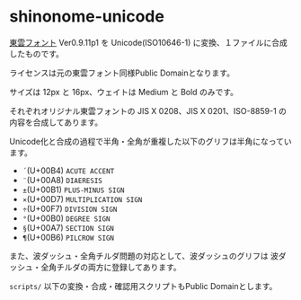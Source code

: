 # shinonome-unicode

[東雲フォント](http://openlab.ring.gr.jp/efont/shinonome/) Ver0.9.11p1 を
Unicode(ISO10646-1) に変換、１ファイルに合成したものです。

ライセンスは元の東雲フォント同様Public Domainとなります。

サイズは 12px と 16px、ウェイトは Medium と Bold のみです。

それぞれオリジナル東雲フォントの JIS X 0208、JIS X 0201、ISO-8859-1 の内容を合成してあります。

Unicode化と合成の過程で半角・全角が重複した以下のグリフは半角になっています。

- `´`(U+00B4) `ACUTE ACCENT`
- `¨`(U+00A8) `DIAERESIS`
- `±`(U+00B1) `PLUS-MINUS SIGN`
- `×`(U+00D7) `MULTIPLICATION SIGN`
- `÷`(U+00F7) `DIVISION SIGN`
- `°`(U+00B0) `DEGREE SIGN`
- `§`(U+00A7) `SECTION SIGN`
- `¶`(U+00B6) `PILCROW SIGN`

また、波ダッシュ・全角チルダ問題の対応として、波ダッシュのグリフは
波ダッシュ・全角チルダの両方に登録してあります。

`scripts/` 以下の変換・合成・確認用スクリプトもPublic Domainとします。

